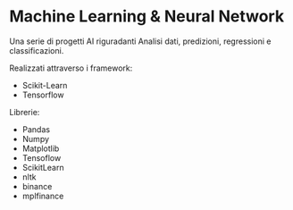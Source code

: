 # Machine Learning  &  Neural Network

Una serie di progetti AI riguradanti Analisi dati, predizioni, regressioni e classificazioni.

Realizzati attraverso i framework:
* Scikit-Learn
* Tensorflow

Librerie:
* Pandas
* Numpy
* Matplotlib
* Tensoflow
* ScikitLearn
* nltk
* binance
* mplfinance
